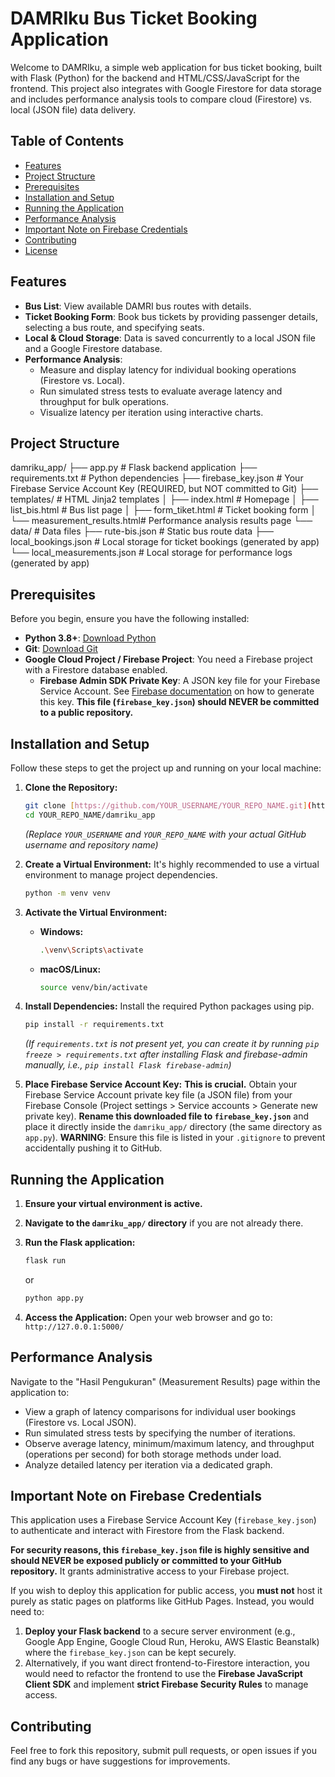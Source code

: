 # DAMRIku Bus Ticket Booking Application

Welcome to DAMRIku, a simple web application for bus ticket booking, built with Flask (Python) for the backend and HTML/CSS/JavaScript for the frontend. This project also integrates with Google Firestore for data storage and includes performance analysis tools to compare cloud (Firestore) vs. local (JSON file) data delivery.

## Table of Contents

- [Features](#features)
- [Project Structure](#project-structure)
- [Prerequisites](#prerequisites)
- [Installation and Setup](#installation-and-setup)
- [Running the Application](#running-the-application)
- [Performance Analysis](#performance-analysis)
- [Important Note on Firebase Credentials](#important-note-on-firebase-credentials)
- [Contributing](#contributing)
- [License](#license)

## Features

-   **Bus List**: View available DAMRI bus routes with details.
-   **Ticket Booking Form**: Book bus tickets by providing passenger details, selecting a bus route, and specifying seats.
-   **Local & Cloud Storage**: Data is saved concurrently to a local JSON file and a Google Firestore database.
-   **Performance Analysis**:
    -   Measure and display latency for individual booking operations (Firestore vs. Local).
    -   Run simulated stress tests to evaluate average latency and throughput for bulk operations.
    -   Visualize latency per iteration using interactive charts.

## Project Structure
damriku_app/
├── app.py                      # Flask backend application
├── requirements.txt            # Python dependencies
├── firebase_key.json           # Your Firebase Service Account Key (REQUIRED, but NOT committed to Git)
├── templates/                  # HTML Jinja2 templates
│   ├── index.html              # Homepage
│   ├── list_bis.html           # Bus list page
│   ├── form_tiket.html         # Ticket booking form
│   └── measurement_results.html# Performance analysis results page
└── data/                       # Data files
├── rute-bis.json           # Static bus route data
├── local_bookings.json     # Local storage for ticket bookings (generated by app)
└── local_measurements.json # Local storage for performance logs (generated by app)

## Prerequisites

Before you begin, ensure you have the following installed:

-   **Python 3.8+**: [Download Python](https://www.python.org/downloads/)
-   **Git**: [Download Git](https://git-scm.com/downloads)
-   **Google Cloud Project / Firebase Project**: You need a Firebase project with a Firestore database enabled.
    -   **Firebase Admin SDK Private Key**: A JSON key file for your Firebase Service Account. See [Firebase documentation](https://firebase.google.com/docs/admin/setup) on how to generate this key. **This file (`firebase_key.json`) should NEVER be committed to a public repository.**

## Installation and Setup

Follow these steps to get the project up and running on your local machine:

1.  **Clone the Repository:**
    ```bash
    git clone [https://github.com/YOUR_USERNAME/YOUR_REPO_NAME.git](https://github.com/YOUR_USERNAME/YOUR_REPO_NAME.git)
    cd YOUR_REPO_NAME/damriku_app
    ```
    *(Replace `YOUR_USERNAME` and `YOUR_REPO_NAME` with your actual GitHub username and repository name)*

2.  **Create a Virtual Environment:**
    It's highly recommended to use a virtual environment to manage project dependencies.
    ```bash
    python -m venv venv
    ```

3.  **Activate the Virtual Environment:**
    -   **Windows:**
        ```bash
        .\venv\Scripts\activate
        ```
    -   **macOS/Linux:**
        ```bash
        source venv/bin/activate
        ```

4.  **Install Dependencies:**
    Install the required Python packages using pip.
    ```bash
    pip install -r requirements.txt
    ```
    *(If `requirements.txt` is not present yet, you can create it by running `pip freeze > requirements.txt` after installing Flask and firebase-admin manually, i.e., `pip install Flask firebase-admin`)*

5.  **Place Firebase Service Account Key:**
    **This is crucial.** Obtain your Firebase Service Account private key file (a JSON file) from your Firebase Console (Project settings > Service accounts > Generate new private key).
    **Rename this downloaded file to `firebase_key.json`** and place it directly inside the `damriku_app/` directory (the same directory as `app.py`).
    **WARNING**: Ensure this file is listed in your `.gitignore` to prevent accidentally pushing it to GitHub.

## Running the Application

1.  **Ensure your virtual environment is active.**
2.  **Navigate to the `damriku_app/` directory** if you are not already there.
3.  **Run the Flask application:**
    ```bash
    flask run
    ```
    or
    ```bash
    python app.py
    ```

4.  **Access the Application:**
    Open your web browser and go to: `http://127.0.0.1:5000/`

## Performance Analysis

Navigate to the "Hasil Pengukuran" (Measurement Results) page within the application to:

-   View a graph of latency comparisons for individual user bookings (Firestore vs. Local JSON).
-   Run simulated stress tests by specifying the number of iterations.
-   Observe average latency, minimum/maximum latency, and throughput (operations per second) for both storage methods under load.
-   Analyze detailed latency per iteration via a dedicated graph.

## Important Note on Firebase Credentials

This application uses a Firebase Service Account Key (`firebase_key.json`) to authenticate and interact with Firestore from the Flask backend.

**For security reasons, this `firebase_key.json` file is highly sensitive and should NEVER be exposed publicly or committed to your GitHub repository.** It grants administrative access to your Firebase project.

If you wish to deploy this application for public access, you **must not** host it purely as static pages on platforms like GitHub Pages. Instead, you would need to:
1.  **Deploy your Flask backend** to a secure server environment (e.g., Google App Engine, Google Cloud Run, Heroku, AWS Elastic Beanstalk) where the `firebase_key.json` can be kept securely.
2.  Alternatively, if you want direct frontend-to-Firestore interaction, you would need to refactor the frontend to use the **Firebase JavaScript Client SDK** and implement **strict Firebase Security Rules** to manage access.

## Contributing

Feel free to fork this repository, submit pull requests, or open issues if you find any bugs or have suggestions for improvements.
